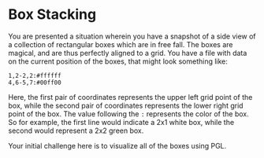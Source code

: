 # Box Stacking

You are presented a situation wherein you have a snapshot of a side view of a collection of rectangular boxes which are in free fall. The boxes are magical, and are thus perfectly aligned to a grid. You have a file with data on the current position of the boxes, that might look something like:
```
1,2-2,2:#ffffff
4,6-5,7:#00ff00
```
Here, the first pair of coordinates represents the upper left grid point of the box, while the second pair of coordinates represents the lower right grid point of the box. The value following the `:` represents the color of the box. So for example, the first line would indicate a 2x1 white box, while the second would represent a 2x2 green box.

Your initial challenge here is to visualize all of the boxes using PGL.
